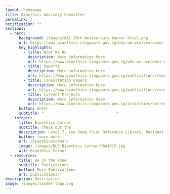 ```yaml
---
layout: homepage
title: Bioethics Advisory Committee
permalink: /
notification: ""
sections:
  - hero:
      background: /images/BAC 20th Anniversary banner blue1.png
      url: https://www.bioethics-singapore.gov.sg/who-we-are/overview/
      key_highlights:
        - title: What We Do
          description: More information here
          url: https://www.bioethics-singapore.gov.sg/who-we-are/what-we-do/
        - title: Reports
          description: More information here
          url: https://www.bioethics-singapore.gov.sg/publications/reports/
        - title: Consultation Papers
          description: More information here
          url: https://www.bioethics-singapore.gov.sg/publications/consultation-papers/
        - title: Current Projects
          description: More information here
          url: https://www.bioethics-singapore.gov.sg/activities/current-projects/
      button: enter
      subtitle: "                                "
  - infopic:
      title: Bioethics Corner
      subtitle: check out the
      description: Level 7, Lee Kong Chian Reference Library, National Library Building
      button: learn more
      url: /bioethicscorner/
      image: /images/NLB Bioethics Corner/P8A1015.jpg
      alt: Bioethics Corner
  - resources:
      title: Be in the know
      subtitle: Publications
      button: More Publications
      url: publications/
description: Description
image: /images/isomer-logo.svg
---
```

